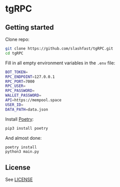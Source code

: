 # tgRPC
## Getting started
Clone repo:
```bash
git clone https://github.com/slashfast/tgRPC.git
cd tgRPC
```
Fill in all empty environment variables in the `.env` file:
```bash
BOT_TOKEN=
RPC_ENDPOINT=127.0.0.1
RPC_PORT=7000
RPC_USER=
RPC_PASSWORD=
WALLET_PASSWORD=
API=https://mempool.space
USER_ID=
DATA_PATH=data.json
```
Install [Poetry](https://python-poetry.org/docs/):
```bash
pip3 install poetry
```
And almost done:
```bash
poetry install
python3 main.py
```

## License
See [LICENSE](https://github.com/slashfast/tgRPC/blob/master/LICENSE)

